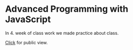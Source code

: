 # Advanced Programming with JavaScript
In 4. week of class work we made practice about class.

[Click](https://bedirhanyildirim.github.io/AdvProg/index.html) for public view.